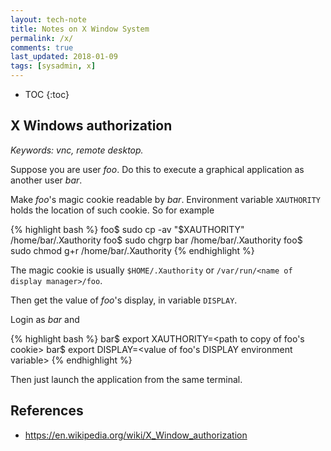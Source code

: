 ```yaml
---
layout: tech-note
title: Notes on X Window System
permalink: /x/
comments: true
last_updated: 2018-01-09
tags: [sysadmin, x]
---
```


* TOC
{:toc}

## X Windows authorization

*Keywords: vnc, remote desktop.*

Suppose you are user *foo*. Do this to execute a graphical application as
another user *bar*.

Make *foo*'s magic cookie readable by *bar*. Environment variable `XAUTHORITY`
holds the location of such cookie. So for example

{% highlight bash %}
foo$ sudo cp -av "$XAUTHORITY" /home/bar/.Xauthority
foo$ sudo chgrp bar /home/bar/.Xauthority
foo$ sudo chmod g+r  /home/bar/.Xauthority
{% endhighlight %}

The magic cookie is usually `$HOME/.Xauthority` or `/var/run/<name of display
manager>/foo`.

Then get the value of *foo*'s display, in variable `DISPLAY`.

Login as *bar* and

{% highlight bash %}
bar$ export XAUTHORITY=<path to copy of foo's cookie>
bar$ export DISPLAY=<value of foo's DISPLAY environment variable>
{% endhighlight %}

Then just launch the application from the same terminal.

## References

- <https://en.wikipedia.org/wiki/X_Window_authorization>
